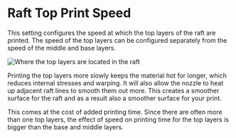 Raft Top Print Speed
====
This setting configures the speed at which the top layers of the raft are printed. The speed of the top layers can be configured separately from the speed of the middle and base layers.

![Where the top layers are located in the raft](../images/raft_dimensions_simplified.svg)

Printing the top layers more slowly keeps the material hot for longer, which reduces internal stresses and warping. It will also allow the nozzle to heat up adjacent raft lines to smooth them out more. This creates a smoother surface for the raft and as a result also a smoother surface for your print.

This comes at the cost of added printing time. Since there are often more than one top layers, the effect of speed on printing time for the top layers is bigger than the base and middle layers.